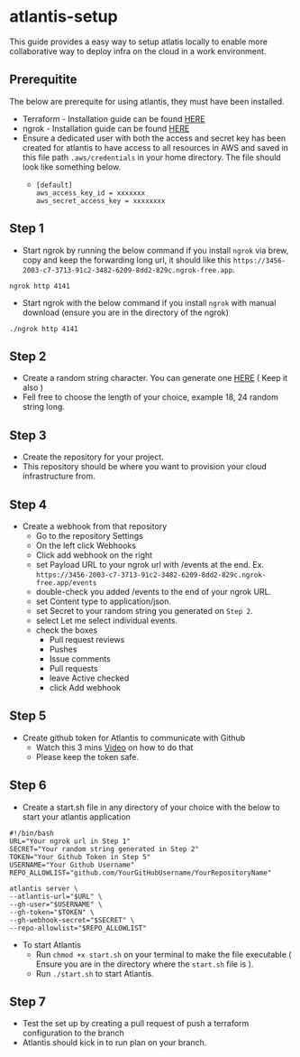 # atlantis-setup
This guide provides a easy way to setup atlatis locally to enable more collaborative way to deploy infra on the cloud in a work environment.

## Prerequitite
The below are prerequite for using atlantis, they must have been installed.
- Terraform - Installation guide can be found [HERE](https://developer.hashicorp.com/terraform/install) 
- ngrok - Installation guide can be found [HERE](https://ngrok.com/downloads/mac-os)
- Ensure a dedicated user with both the access and secret key has been created for atlantis to have access to all resources in AWS and saved in this file path `.aws/credentials` in your home directory. The file should look like something below.
  - ```
    [default]
    aws_access_key_id = xxxxxxx
    aws_secret_access_key = xxxxxxxx
    ```

## Step 1
- Start ngrok by running the below command if you install `ngrok` via brew, copy and keep the forwarding long url, it should like this `https://3456-2003-c7-3713-91c2-3482-6209-8dd2-829c.ngrok-free.app`.
```
ngrok http 4141
```
- Start ngrok with the below command if you install `ngrok` with manual download (ensure you are in the directory of the ngrok)
```
./ngrok http 4141
```

## Step 2
- Create a random string character. You can generate one [HERE](https://www.random.org/strings/) ( Keep it also )
- Fell free to choose the length of your choice, example 18, 24 random string long.

## Step 3
- Create the repository for your project.
- This repository should be where you want to provision your cloud infrastructure from.

## Step 4
- Create a webhook from that repository
  - Go to the repository Settings
  - On the left click Webhooks
  - Click add webhook on the right
  - set Payload URL to your ngrok url with /events at the end. Ex. `https://3456-2003-c7-3713-91c2-3482-6209-8dd2-829c.ngrok-free.app/events`
  - double-check you added /events to the end of your ngrok URL.
  - set Content type to application/json.
  - set Secret to your random string you generated on `Step 2`.
  - select Let me select individual events.
  - check the boxes
    - Pull request reviews
    - Pushes
    - Issue comments
    - Pull requests
    - leave Active checked
    - click Add webhook

## Step 5
- Create github token for Atlantis to communicate with Github
  - Watch this 3 mins [Video](https://www.youtube.com/watch?v=m5SChqEi314) on how to do that
  - Please keep the token safe.
 
## Step 6
- Create a start.sh file in any directory of your choice with the below to start your atlantis application
```
#!/bin/bash
URL="Your ngrok url in Step 1"
SECRET="Your random string generated in Step 2"
TOKEN="Your Github Token in Step 5"
USERNAME="Your Github Username"
REPO_ALLOWLIST="github.com/YourGitHubUsername/YourRepositoryName"

atlantis server \
--atlantis-url="$URL" \
--gh-user="$USERNAME" \
--gh-token="$TOKEN" \
--gh-webhook-secret="$SECRET" \
--repo-allowlist="$REPO_ALLOWLIST"
```
- To start Atlantis
  - Run `chmod +x start.sh` on your terminal to make the file executable ( Ensure you are in the directory where the `start.sh` file is ).
  - Run `./start.sh` to start Atlantis.
 
## Step 7
- Test the set up by creating a pull request of push a terraform configuration to the branch
- Atlantis should kick in to run plan on your branch.

